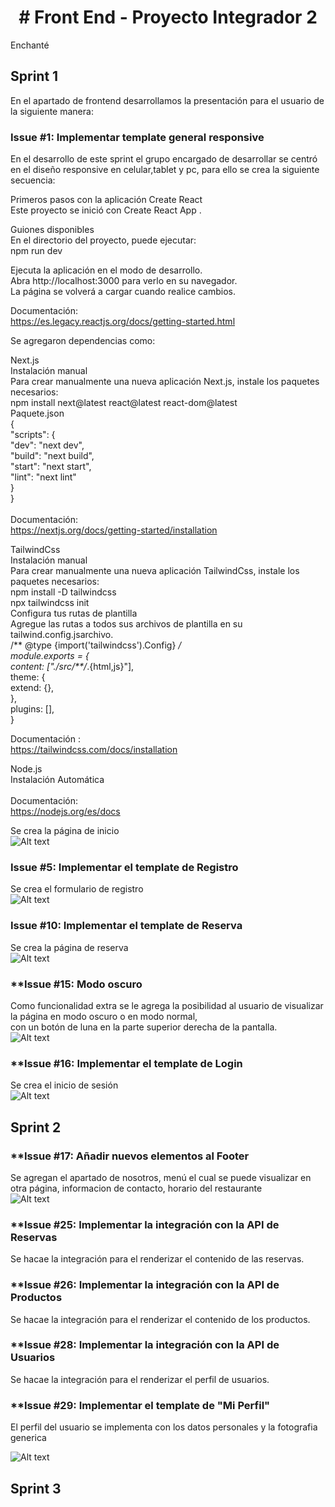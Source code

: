 
<h1 style="text-align:center;"># Front End - Proyecto Integrador 2</h1>

Enchanté<br>

## Sprint 1

En el apartado de frontend desarrollamos la presentación para el usuario de la siguiente manera:<br>


### **Issue #1: Implementar template general responsive**

En el desarrollo de este sprint el grupo encargado de desarrollar se centró en el diseño responsive en celular,tablet y pc, para ello se crea la siguiente secuencia: <br> 

Primeros pasos con la aplicación Create React <br>
Este proyecto se inició con Create React App .

Guiones disponibles <br>
En el directorio del proyecto, puede ejecutar:<br>
npm run dev

Ejecuta la aplicación en el modo de desarrollo. <br>
Abra http://localhost:3000 para verlo en su navegador.<br>
La página se volverá a cargar cuando realice cambios.<br>

Documentación:<br>
https://es.legacy.reactjs.org/docs/getting-started.html<br>

Se agregaron dependencias como: <br>

Next.js<br>
Instalación manual<br>
Para crear manualmente una nueva aplicación Next.js, instale los paquetes necesarios:<br>
npm install next@latest react@latest react-dom@latest<br>
Paquete.json<br>
{<br>
  "scripts": {<br>
    "dev": "next dev",<br>
    "build": "next build",<br>
    "start": "next start",<br>
    "lint": "next lint"<br>
  }<br>
}<br>
<br>
Documentación:<br>
https://nextjs.org/docs/getting-started/installation<br>

TailwindCss<br>
Instalación manual<br>
Para crear manualmente una nueva aplicación TailwindCss, instale los paquetes necesarios:<br>
npm install -D tailwindcss<br>
npx tailwindcss init<br>
Configura tus rutas de plantilla <br>
Agregue las rutas a todos sus archivos de plantilla en su tailwind.config.jsarchivo.<br>
/** @type {import('tailwindcss').Config} */<br>
module.exports = {<br>
  content: ["./src/**/*.{html,js}"],<br>
  theme: {<br>
    extend: {},<br>
  },<br>
  plugins: [],<br>
}<br>

Documentación :<br>
https://tailwindcss.com/docs/installation<br>

Node.js<br>
Instalación Automática<br><br>
Documentación:<br>
https://nodejs.org/es/docs<br>


Se crea la página de inicio <br>
![Alt text](image.png)<br>

### **Issue #5: Implementar el template de Registro**

Se crea el formulario de registro<br>
![Alt text](image-2.png)<br>

### **Issue #10: Implementar el template de Reserva**

Se crea la página de reserva <br>
![Alt text](image-1.png)<br>

### **Issue #15: **Modo oscuro**

Como funcionalidad extra se le agrega la posibilidad al usuario de visualizar la página en modo oscuro o en modo normal,<br>
con un botón de luna en la parte superior derecha de la pantalla. <br>
![Alt text](image-4.png)<br>

### **Issue #16: **Implementar el template de Login**

Se crea el inicio de sesión <br>
![Alt text](image-3.png)<br>



## Sprint 2

### **Issue #17: **Añadir nuevos elementos al Footer**

Se agregan el apartado de nosotros, menú el cual se puede visualizar en otra página, informacion de contacto, horario del restaurante <br>
![Alt text](image-5.png) <br>

### **Issue #25: **Implementar la integración con la API de Reservas**

Se hacae la integración para el renderizar el contenido de las reservas.  <br>


### **Issue #26: **Implementar la integración con la API de Productos**

Se hacae la integración para el renderizar el contenido de los productos. <br>

### **Issue #28: **Implementar la integración con la API de Usuarios**

Se hacae la integración para el renderizar el perfil de usuarios. <br>

### **Issue #29: **Implementar el template de "Mi Perfil"**

El perfil del usuario se implementa con los datos personales y la fotografia generica <br>

![Alt text](image-6.png) <br>



## Sprint 3

